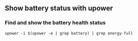 ## Show battery status with upower

### Find and show the battery health status

    upower -i $(upower -e | grep battery) | grep energy-full
